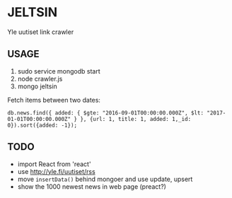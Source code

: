 # JELTSIN

Yle uutiset link crawler

## USAGE

1. sudo service mongodb start
1. node crawler.js
1. mongo jeltsin

Fetch items between two dates:

````
db.news.find({ added: { $gte: "2016-09-01T00:00:00.000Z", $lt: "2017-01-01T00:00:00.000Z" } }, {url: 1, title: 1, added: 1,_id: 0}).sort({added: -1});
````

## TODO

* import React from 'react'
* use http://yle.fi/uutiset/rss
* move `insertData()` behind mongoer and use update, upsert
* show the 1000 newest news in web page (preact?)

